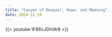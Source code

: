 ```yaml
---
title: "Canyon of Despair, Hope, and Meaning"
date: 2024-12-19
---
```


{{< youtube tF66cJDm9r8 >}}
